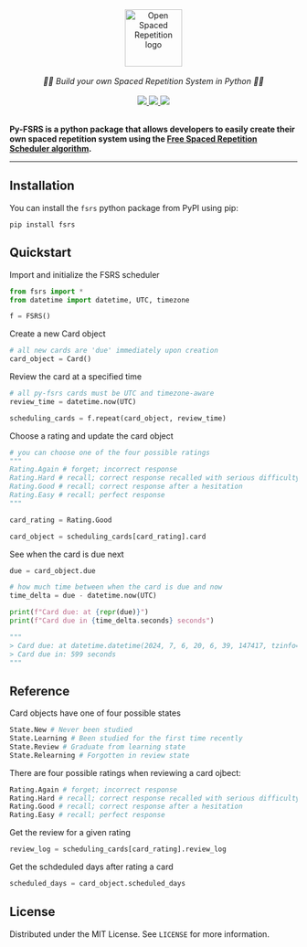 <div align="center">
  <img src="https://avatars.githubusercontent.com/u/96821265?s=200&v=4" height="100" alt="Open Spaced Repetition logo"/>
</div>
<br />
<div align="center">
  <em>🧠🔄 Build your own Spaced Repetition System in Python 🧠🔄   </em>
</div>
<br />
<div align="center">
    <a href="https://pypi.org/project/fsrs/">
        <img src="https://img.shields.io/pypi/v/fsrs">
    </a>
    <a href="https://github.com/open-spaced-repetition/py-fsrs/blob/main/LICENSE">
        <img src="https://img.shields.io/badge/License-MIT-brightgreen.svg">
    </a>
    <a href="https://github.com/psf/black">
        <img src="https://img.shields.io/badge/code%20style-black-000000.svg">
    </a>
</div>
<br />


**Py-FSRS is a python package that allows developers to easily create their own spaced repetition system using the <a href="https://github.com/open-spaced-repetition/free-spaced-repetition-scheduler">Free Spaced Repetition Scheduler algorithm</a>.**


---


## Installation
You can install the `fsrs` python package from PyPI using pip:
```
pip install fsrs
```

## Quickstart

Import and initialize the FSRS scheduler

```python
from fsrs import *
from datetime import datetime, UTC, timezone

f = FSRS()
```

Create a new Card object
```python
# all new cards are 'due' immediately upon creation
card_object = Card()
```

Review the card at a specified time
```python
# all py-fsrs cards must be UTC and timezone-aware
review_time = datetime.now(UTC)

scheduling_cards = f.repeat(card_object, review_time)
```

Choose a rating and update the card object
```python
# you can choose one of the four possible ratings
"""
Rating.Again # forget; incorrect response
Rating.Hard # recall; correct response recalled with serious difficulty
Rating.Good # recall; correct response after a hesitation
Rating.Easy # recall; perfect response
"""

card_rating = Rating.Good

card_object = scheduling_cards[card_rating].card
```

See when the card is due next
```python
due = card_object.due

# how much time between when the card is due and now
time_delta = due - datetime.now(UTC)

print(f"Card due: at {repr(due)}")
print(f"Card due in {time_delta.seconds} seconds")

"""
> Card due: at datetime.datetime(2024, 7, 6, 20, 6, 39, 147417, tzinfo=datetime.timezone.utc)
> Card due in: 599 seconds
"""
```

## Reference

Card objects have one of four possible states
```python
State.New # Never been studied
State.Learning # Been studied for the first time recently
State.Review # Graduate from learning state
State.Relearning # Forgotten in review state
```

There are four possible ratings when reviewing a card ojbect:
```python
Rating.Again # forget; incorrect response
Rating.Hard # recall; correct response recalled with serious difficulty
Rating.Good # recall; correct response after a hesitation
Rating.Easy # recall; perfect response
```

Get the review for a given rating
```python
review_log = scheduling_cards[card_rating].review_log
```

Get the schdeduled days after rating a card
```python
scheduled_days = card_object.scheduled_days
```

## License

Distributed under the MIT License. See `LICENSE` for more information.